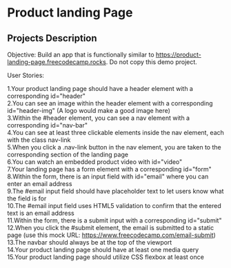 # Product landing Page

## Projects Description 

Objective: Build an app that is functionally similar to https://product-landing-page.freecodecamp.rocks. Do not copy this demo project.

User Stories:

1.Your product landing page should have a header element with a corresponding id="header"  
2.You can see an image within the header element with a corresponding id="header-img" (A logo would make a good image here)  
3.Within the #header element, you can see a nav element with a corresponding id="nav-bar"  
4.You can see at least three clickable elements inside the nav element, each with the class nav-link  
5.When you click a .nav-link button in the nav element, you are taken to the corresponding section of the landing page  
6.You can watch an embedded product video with id="video"  
7.Your landing page has a form element with a corresponding id="form"  
8.Within the form, there is an input field with id="email" where you can enter an email address  
9.The #email input field should have placeholder text to let users know what the field is for  
10.The #email input field uses HTML5 validation to confirm that the entered text is an email address  
11.Within the form, there is a submit input with a corresponding id="submit"  
12.When you click the #submit element, the email is submitted to a static page (use this mock URL: https://www.freecodecamp.com/email-submit)  
13.The navbar should always be at the top of the viewport  
14.Your product landing page should have at least one media query  
15.Your product landing page should utilize CSS flexbox at least once  
